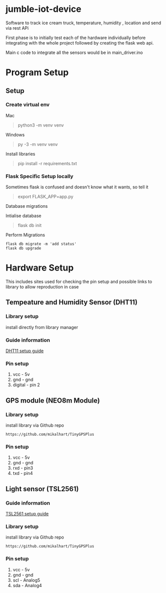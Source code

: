 # jumble-iot-device
 Software to track ice cream truck, temperature, humidity , location and send via rest APi

First phase is to initially test each of the hardware individually before integrating with the whole project followed by creating the flask web api.

Main c code to integrate all the sensors would be in main_driver.ino

# Program Setup

## Setup

### Create virtual env

Mac
>python3 -m venv venv

Windows 
>py -3 -m venv venv

Install libraries
>pip install -r requirements.txt 

### Flask Specific Setup locally

Sometimes flask is confused and doesn't know what it wants, so tell it
>export FLASK_APP=app.py



Database migrations

Intialise database
>flask db init    

Perform Migrations
```
flask db migrate -m 'add status'
flask db upgrade
```
#  Hardware Setup
This includes sites used for checking the pin setup and possible links to library to allow reproduction in case

## Tempeature and Humidity Sensor (DHT11)

### Library setup 
install directly from library manager

### Guide information

[DHT11 setup guide](https://www.electronicwings.com/sensors-modules/dht11) 

### Pin setup
1. vcc - 5v 
2. gnd - gnd
3. digital - pin 2




## GPS module (NEO8m Module)

### Library setup 

install library via Github repo
```
https://github.com/mikalhart/TinyGPSPlus
```

### Pin setup
1. vcc - 5v 
2. gnd - gnd
3. rxd - pin3
4. txd - pin4 


## Light sensor (TSL2561)

### Guide information

[TSL2561 setup guide](https://electropeak.com/learn/interfacing-tsl2561-luminosity-sensor-with-arduino/#:~:text=The%20TSL2561%20Luminosity%20Sensor%20Breakout,datasheet%20of%20this%20module%20here.)
 
### Library setup 
install library via Github repo
```
https://github.com/mikalhart/TinyGPSPlus
```

### Pin setup
1. vcc - 5v 
2. gnd - gnd
3. scl - Analog5
4. sda - Analog4 
